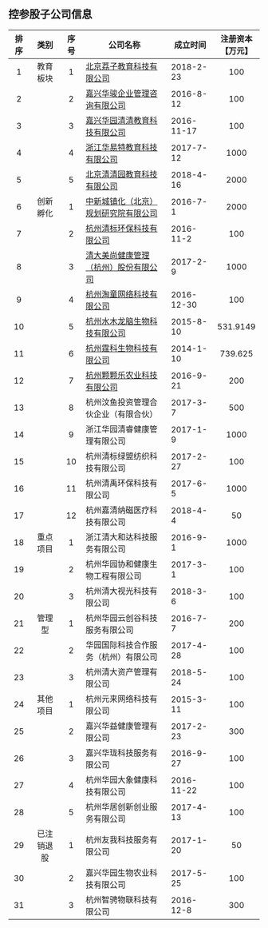 ## 控参股子公司信息

|排序|类别|序号|公司名称|成立时间|注册资本<br>【万元】|
|:--:|:---:|:--:|----|----|:---:|
|1|教育板块|1|[北京荔子教育科技有限公司](https://www.qichacha.com/firm_7b54a691fc8b8e33c6574369f925de94.html)|2018-2-23|100|
|2||2|[嘉兴华骏企业管理咨询有限公司](https://www.qichacha.com/firm_0f5e36f303c3292992b0bb287279eb22.html)|2016-8-12|100|
|3||3|[嘉兴华园清清教育科技有限公司](https://www.qichacha.com/firm_3d35f784553942c17e11c3290fce3d2f.html)|2016-11-17|100|
|4||4|[浙江华易特教育科技有限公司](https://www.qichacha.com/firm_972280437b87a62da8b3146186f441a2.html)|2017-7-12|1000|
|5||5|[北京清清园教育科技有限公司](https://www.qichacha.com/firm_c0337226e3b0a9ae4e6f4876024a5d98.html)|2018-4-16|2000|
|6|创新孵化|1|[中新城镇化（北京）规划研究院有限公司](https://www.qichacha.com/firm_3d0fca12985c345294935308e42e2600.html)|2016-7-1|2000|
|7||2|[杭州清标环保科技有限公司](https://www.qichacha.com/firm_4613c625834cda570b1a2b6466a0a530.html)|2016-11-2|100|
|8||3|[清大美尚健康管理（杭州）股份有限公司](https://www.qichacha.com/firm_3a6771d2374d48d61c1e659a61f90352.html)|2017-2-9|1000|
|9||4|[杭州淘童网络科技有限公司](https://www.qichacha.com/firm_c9739985289b9b0da0798b8a16c6886d.html)|2016-12-30|100|
|10||5|[杭州水木龙脑生物科技有限公司](https://www.qichacha.com/firm_197e577d8d5f6b0d3d67bafa97474765.html)|2015-8-10|531.9149|
|11||6|[杭州霆科生物科技有限公司](https://www.qichacha.com/firm_7a19175e8891a0c7ade972980e10a992.html)|2014-1-10|739.625|
|12||7|[杭州颗颗乐农业科技有限公司](https://www.qichacha.com/firm_50ac6dff96e2d2c66695af99f5a3416e.html)|2016-9-21|200|
|13||8|杭州汶鱼投资管理合伙企业（有限合伙）|2017-3-7|500|
|14||9|浙江华园清睿健康管理有限公司|2017-1-9|1000|
|15||10|杭州清标绿盟纺织科技有限公司|2017-2-27|100|
|16||11|杭州清禹环保科技有限公司|2017-6-5|1000|
|17||12|杭州嘉清纳磁医疗科技有限公司|2018-4-4|50|
|18|重点项目|1|浙江清大和达科技服务有限公司|2016-9-1|1000|
|19||2|杭州华园协和健康生物工程有限公司|2017-3-1|100|
|20||3|杭州清大视光科技有限公司|2018-3-6|100|
|21|管理型|1|杭州华园云创谷科技服务有限公司|2016-7-7|200|
|22||2|华园国际科技合作服务（杭州）有限公司|2017-4-28|100|
|23||3|杭州清大资产管理有限公司|2018-5-24|100|
|24|其他项目|1|杭州元来网络科技有限公司|2015-3-11|100|
|25||2|嘉兴华益健康管理有限公司|2017-2-23|300|
|26||3|嘉兴华珑科技服务有限公司|2016-9-27|100|
|27||4|杭州华园大象健康科技有限公司|2016-11-22|100|
|28||5|杭州华居创新创业服务有限公司|2017-4-13|100|
|29|已注销退股|1|杭州友我科技服务有限公司|2017-1-20|50|
|30||2|嘉兴华园生物农业科技有限公司|2017-5-25|100|
|31||3|杭州智骋物联科技有限公司|2016-12-8|300|
